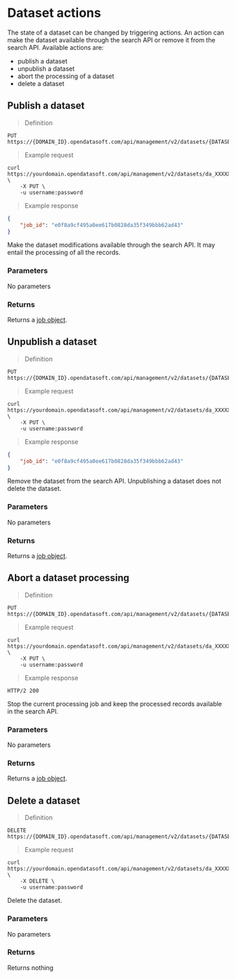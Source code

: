 # Dataset actions

The state of a dataset can be changed by triggering actions. An action can make the dataset available through the search API or remove it from the search API. Available actions are:

- publish a dataset
- unpublish a dataset
- abort the processing of a dataset
- delete a dataset


## Publish a dataset

> Definition

```http
PUT https://{DOMAIN_ID}.opendatasoft.com/api/management/v2/datasets/{DATASET_UID}/publish
```

> Example request

```HTTP
curl https://yourdomain.opendatasoft.com/api/management/v2/datasets/da_XXXXXX/publish \
    -X PUT \
    -u username:password
```

> Example response

```json
{
    "job_id": "e0f8a9cf495a0ee617b0828da35f349bbb62ad43"
}
```

Make the dataset modifications available through the search API. It may entail the processing of all the records.

### Parameters

No parameters

### Returns

Returns a [job object](#the-job-object).


## Unpublish a dataset

> Definition

```http
PUT https://{DOMAIN_ID}.opendatasoft.com/api/management/v2/datasets/{DATASET_UID}/unpublish
```

> Example request

```HTTP
curl https://yourdomain.opendatasoft.com/api/management/v2/datasets/da_XXXXXX/unpublish \
    -X PUT \
    -u username:password
```

> Example response

```json
{
    "job_id": "e0f8a9cf495a0ee617b0828da35f349bbb62ad43"
}
```

Remove the dataset from the search API. Unpublishing a dataset does not delete the dataset.


### Parameters

No parameters

### Returns

Returns a [job object](#the-job-object).


## Abort a dataset processing

> Definition

```http
PUT https://{DOMAIN_ID}.opendatasoft.com/api/management/v2/datasets/{DATASET_UID}/abort_processing
```

> Example request

```HTTP
curl https://yourdomain.opendatasoft.com/api/management/v2/datasets/da_XXXXXX/abort_processing \
    -X PUT \
    -u username:password
```

> Example response

```http
HTTP/2 200
```

Stop the current processing job and keep the processed records available in the search API.


### Parameters

No parameters

### Returns

Returns a [job object](#the-job-object).

## Delete a dataset

> Definition

```http
DELETE https://{DOMAIN_ID}.opendatasoft.com/api/management/v2/datasets/{DATASET_UID}
```

> Example request

```HTTP
curl https://yourdomain.opendatasoft.com/api/management/v2/datasets/da_XXXXXX \
    -X DELETE \
    -u username:password
```

Delete the dataset.

### Parameters

No parameters

### Returns

Returns nothing

